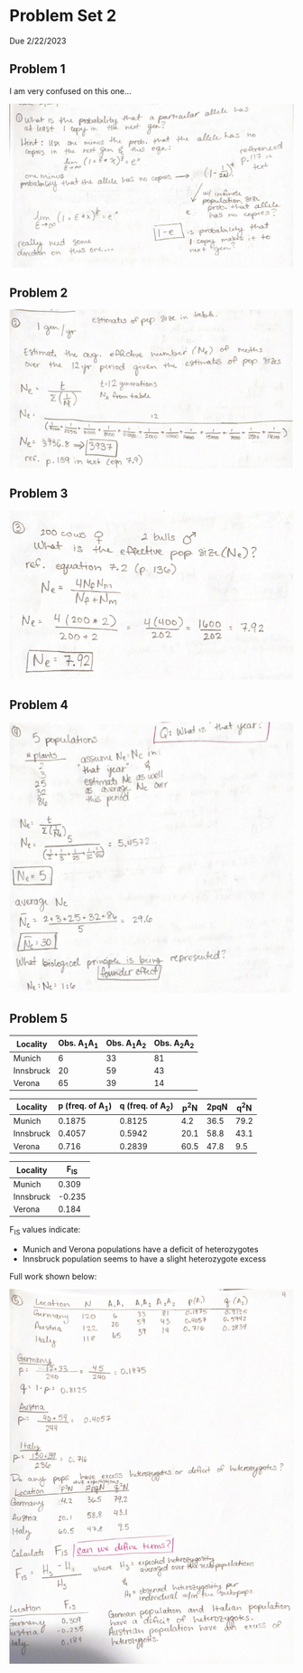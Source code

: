 # Problem Set 2
Due 2/22/2023

## Problem 1 
I am very confused on this one...

![Answer 1](MGuidry_images/prob1.png)

## Problem 2
![Answer 2](MGuidry_images/prob2.png)

## Problem 3
![Answer 3](MGuidry_images/prob3.png)

## Problem 4
![Answer 4](MGuidry_images/prob4.png)

## Problem 5
| Locality| Obs. A<sub>1</sub>A<sub>1</sub> | Obs. A<sub>1</sub>A<sub>2</sub> | Obs. A<sub>2</sub>A<sub>2</sub>|
|---------|--------------|---------|---------|
|Munich| 6|33|81|
|Innsbruck| 20|59|43|
|Verona|65|39|14|

| Locality|p (freq. of A<sub>1</sub>)| q (freq. of A<sub>2</sub>)| p<sup>2</sup>N |2pqN|q<sup>2</sup>N|
|---------|---------|--------------|--------------|--------------|--------------|
|Munich| 0.1875|0.8125|4.2 |36.5 |79.2 |
|Innsbruck| 0.4057|0.5942|20.1 |58.8 |43.1 |
|Verona| 0.716|0.2839| 60.5| 47.8| 9.5|

| Locality| F<sub>IS</sub>|
|-----|----|
|Munich| 0.309|
|Innsbruck| -0.235|
|Verona| 0.184|

F<sub>IS</sub> values indicate:
* Munich and Verona populations have a deficit of heterozygotes
* Innsbruck population seems to have a slight heterozygote excess

Full work shown below: 

![Answer 5](MGuidry_images/prob5.png)

